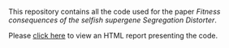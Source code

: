 This repository contains all the code used for the paper _Fitness consequences of the selfish supergene Segregation Distorter_.

Please [click here](https://lukeholman.github.io/fitnessCostSD/) to view an HTML report presenting the code.
